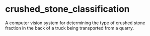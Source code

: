 # crushed_stone_classification
A computer vision system for determining the type of crushed stone fraction in the back of a truck being transported from a quarry.
